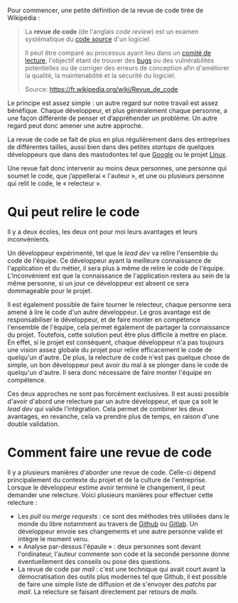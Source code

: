 Pour commencer, une petite définition de la revue de code tirée de Wikipédia : 

> La **revue de code** (de l'anglais *code review*) est un examen systématique du [code source](https://fr.wikipedia.org/wiki/Code_source) d'un logiciel. 
>
> Il peut être comparé au processus ayant lieu dans un [comité de lecture](https://fr.wikipedia.org/wiki/Comit%C3%A9_de_lecture), l'objectif étant de trouver des [bugs](https://fr.wikipedia.org/wiki/Bug_informatique)  ou des vulnérabilités potentielles ou de corriger des erreurs de  conception afin d'améliorer la qualité, la maintenabilité et la sécurité  du logiciel. 
>
> Source: https://fr.wikipedia.org/wiki/Revue_de_code

Le principe est assez simple : un autre regard sur notre travail est assez bénéfique. Chaque développeur, et plus généralement chaque personne, a une façon différente de penser et d’appréhender un problème. Un autre regard peut donc amener une autre approche. 

La revue de code se fait de plus en plus régulièrement dans des entreprises de différentes tailles, aussi bien dans des petites *startups* de quelques développeurs que dans des mastodontes tel que [Google](https://www.quora.com/What-is-Googles-internal-code-review-policy-process) ou le projet [Linux](https://github.com/torvalds/linux/pulls). 

Une revue fait donc intervenir au moins deux personnes, une personne qui soumet le code, que j’appellerai « l'auteur », et une ou plusieurs personne qui relit le code, le « relecteur ». 

# Qui peut relire le code

Il y a deux écoles, les deux ont pour moi leurs avantages et leurs inconvénients. 

Un développeur expérimenté, tel que le *lead dev* va relire l'ensemble du code de l'équipe. Ce développeur ayant la meilleure connaissance de l'application et du métier, il sera plus à même de relire le code de l'équipe. L'inconvénient est que la connaissance de l'application restera au sein de la même personne, si un jour ce développeur est absent ce sera dommageable pour le projet. 

Il est également possible de faire tourner le relecteur, chaque personne sera amené à lire le code d'un autre développeur. Le gros avantage est de responsabiliser le développeur, et de faire monter en compétence l'ensemble de l'équipe, cela permet également de partager la connaissance du projet. Toutefois, cette solution peut être plus difficile à mettre en place. En effet, si le projet est conséquent, chaque développeur n'a pas toujours une vision assez globale du projet pour relire efficacement le code de quelqu'un d'autre. De plus, la relecture de code n'est pas quelque chose de simple, un bon développeur peut avoir du mal à se plonger dans le code de quelqu'un d'autre. Il sera donc nécessaire de faire monter l'équipe en compétence.

Ces deux approches ne sont pas forcément exclusives. Il est aussi possible d'avoir d'abord une relecture par un autre développeur, et que ça soit le *lead dev* qui valide l'intégration. Cela permet  de combiner les deux avantages, en revanche, cela va prendre plus de temps, en raison d'une double validation. 

# Comment faire une revue de code

Il y a plusieurs manières d'aborder une revue de code. Celle-ci dépend principalement du contexte du projet et de la culture de l'entreprise. Lorsque le développeur estime avoir terminé le changement, il peut demander une relecture. Voici plusieurs manières pour effectuer cette relecture : 

- Les *pull* ou *merge requests* : ce sont des méthodes très utilisées dans le monde du libre notamment au travers de [Github](https://github.com/) ou [Gitlab](https://gitlab.com/). Un développeur envoie ses changements et une autre personne valide et intègre le moment venu. 
- « Analyse par-dessus l'épaule » : deux personnes sont devant l'ordinateur, l'auteur commente son code et la seconde personne donne éventuellement des conseils ou pose des questions.
- La revue de code par *mail* : c'est une technique qui avait court avant la démocratisation des outils plus modernes tel que Github, il est possible de faire une simple liste de diffusion et de s'envoyer des *patchs* par *mail*. La relecture se faisant directement par retours de *mails*.